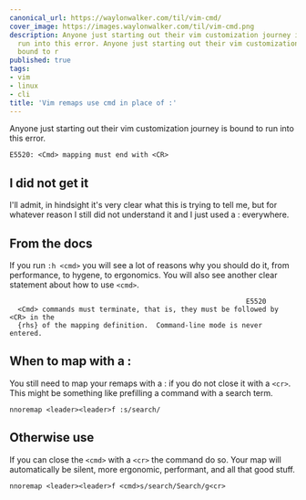 ```yaml
---
canonical_url: https://waylonwalker.com/til/vim-cmd/
cover_image: https://images.waylonwalker.com/til/vim-cmd.png
description: Anyone just starting out their vim customization journey is bound to
  run into this error. Anyone just starting out their vim customization journey is
  bound to r
published: true
tags:
- vim
- linux
- cli
title: 'Vim remaps use cmd in place of :'
---
```


Anyone just starting out their vim customization journey is bound to run into this error.

``` vim
E5520: <Cmd> mapping must end with <CR>
```

## I did not get it

I'll admit, in hindsight it's very clear what this is trying to tell me, but for whatever reason I still did not understand it and I just used a : everywhere.

## From the docs


If you run `:h <cmd>` you will see a lot of reasons why you should do it, from performance, to hygene, to ergonomics.  You will also see another clear statement about how to use `<cmd>`.

``` vim
                                                          E5520
  <Cmd> commands must terminate, that is, they must be followed by <CR> in the
  {rhs} of the mapping definition.  Command-line mode is never entered.
```

## When to map with a :

You still need to map your remaps with a : if you do not close it with a
`<cr>`.  This might be something like prefilling a command with a search term.

``` vim
nnoremap <leader><leader>f :s/search/
```

## Otherwise use <cmd>

If you can close the `<cmd>` with a `<cr>` the command do so.  Your map will automatically be silent, more ergonomic, performant, and all that good stuff.

``` vim
nnoremap <leader><leader>f <cmd>s/search/Search/g<cr>
```